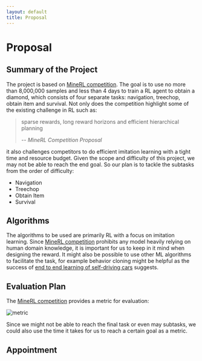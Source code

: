 ```yaml
---   
layout: default                                                                                                       
title: Proposal                                                                                                       
---                                                                                                                   
```

                                                                                                                      
# Proposal                                                                                                            
                                                                                                                      
## Summary of the Project
The project is based on [MineRL competition][1]. The goal is to use no more than 8,000,000 samples and less than 4 days to train a RL agent to obtain a diamond, which consists of four separate tasks: navigation, treechop, obtain item and survival. Not only does the competition highlight some of the existing challenge in RL such as:
> sparse rewards, long reward horizons and efficient hierarchical planning
>
> -- <cite>MineRL Competition Proposal</cite>

it also challenges competitors to do efficient imitation learning with a tight time and resource budget. Given the scope and difficulty of this project, we may not be able to reach the end goal. So our plan is to tackle the subtasks from the order of difficulty:
+ Navigation
+ Treechop
+ Obtain Item
+ Survival
                                                                                         
                                                                                                                      
## Algorithms
The algorithms to be used are primarily RL with a focus on imitation learning. Since [MineRL competition][1] prohibits any model heavily relying on human domain knowledge, it is important for us to keep in it mind when designing the reward. It might also be possible to use other ML algorithms to facilitate the task, for example behavior cloning might be helpful as the success of [end to end learning of self-driving cars][3] suggests.                                                                                                   
                                                                                                                      
## Evaluation Plan                                                                                                    
The [MineRL competition][1] provides a metric for evaluation:

![metric][2]

Since we might not be able to reach the final task or even may subtasks, we could also use the time it takes for us to reach a certain goal as a metric. 

                                                                                                                      
## Appointment   


[1]: http://minerl.io/competition/
[2]: https://www.ics.uci.edu/~daohangt/metric.png
[3]: https://arxiv.org/pdf/1604.07316.pdf


